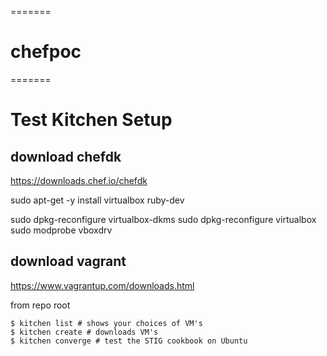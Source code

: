 =======
# chefpoc
=======
# Test Kitchen Setup

## download chefdk
https://downloads.chef.io/chefdk

sudo apt-get -y install virtualbox ruby-dev

sudo dpkg-reconfigure virtualbox-dkms
sudo dpkg-reconfigure virtualbox
sudo modprobe vboxdrv

## download vagrant
https://www.vagrantup.com/downloads.html

from repo root

```
$ kitchen list # shows your choices of VM's
$ kitchen create # downloads VM's
$ kitchen converge # test the STIG cookbook on Ubuntu
```

